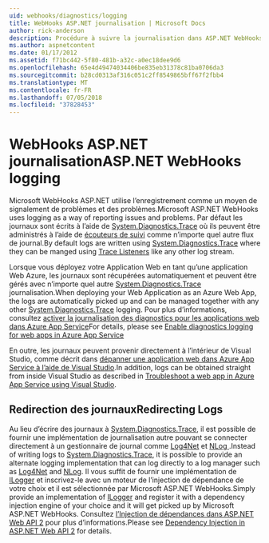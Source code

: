 ```yaml
---
uid: webhooks/diagnostics/logging
title: WebHooks ASP.NET journalisation | Microsoft Docs
author: rick-anderson
description: Procédure à suivre la journalisation dans ASP.NET WebHooks.
ms.author: aspnetcontent
ms.date: 01/17/2012
ms.assetid: f71bc442-5f80-481b-a32c-a0ec18dee9d6
ms.openlocfilehash: 65e4d49474034406be835eb31378c81ba0706da3
ms.sourcegitcommit: b28cd0313af316c051c2ff8549865bff67f2fbb4
ms.translationtype: MT
ms.contentlocale: fr-FR
ms.lasthandoff: 07/05/2018
ms.locfileid: "37828453"
---
```

# <a name="aspnet-webhooks-logging"></a><span data-ttu-id="35cdf-103">WebHooks ASP.NET journalisation</span><span class="sxs-lookup"><span data-stu-id="35cdf-103">ASP.NET WebHooks logging</span></span>

<span data-ttu-id="35cdf-104">Microsoft WebHooks ASP.NET utilise l’enregistrement comme un moyen de signalement de problèmes et des problèmes.</span><span class="sxs-lookup"><span data-stu-id="35cdf-104">Microsoft ASP.NET WebHooks uses logging as a way of reporting issues and problems.</span></span> <span data-ttu-id="35cdf-105">Par défaut les journaux sont écrits à l’aide de [System.Diagnostics.Trace](https://msdn.microsoft.com/library/system.diagnostics.trace) où ils peuvent être administrés à l’aide de [écouteurs de suivi](https://msdn.microsoft.com/library/system.diagnostics.tracelistener.aspx) comme n’importe quel autre flux de journal.</span><span class="sxs-lookup"><span data-stu-id="35cdf-105">By default logs are written using [System.Diagnostics.Trace](https://msdn.microsoft.com/library/system.diagnostics.trace) where they can be manged using [Trace Listeners](https://msdn.microsoft.com/library/system.diagnostics.tracelistener.aspx) like any other log stream.</span></span>

<span data-ttu-id="35cdf-106">Lorsque vous déployez votre Application Web en tant qu’une application Web Azure, les journaux sont récupérées automatiquement et peuvent être gérés avec n’importe quel autre [System.Diagnostics.Trace](https://msdn.microsoft.com/library/system.diagnostics.trace) journalisation.</span><span class="sxs-lookup"><span data-stu-id="35cdf-106">When deploying your Web Application as an Azure Web App, the logs are automatically picked up and can be managed together with any other [System.Diagnostics.Trace](https://msdn.microsoft.com/library/system.diagnostics.trace) logging.</span></span> <span data-ttu-id="35cdf-107">Pour plus d’informations, consultez [activer la journalisation des diagnostics pour les applications web dans Azure App Service](https://azure.microsoft.com/documentation/articles/web-sites-enable-diagnostic-log/)</span><span class="sxs-lookup"><span data-stu-id="35cdf-107">For details, please see [Enable diagnostics logging for web apps in Azure App Service](https://azure.microsoft.com/documentation/articles/web-sites-enable-diagnostic-log/)</span></span>

<span data-ttu-id="35cdf-108">En outre, les journaux peuvent provenir directement à l’intérieur de Visual Studio, comme décrit dans [dépanner une application web dans Azure App Service à l’aide de Visual Studio](https://azure.microsoft.com/documentation/articles/web-sites-dotnet-troubleshoot-visual-studio/#webserverlogs).</span><span class="sxs-lookup"><span data-stu-id="35cdf-108">In addition, logs can be obtained straight from inside Visual Studio as described in [Troubleshoot a web app in Azure App Service using Visual Studio](https://azure.microsoft.com/documentation/articles/web-sites-dotnet-troubleshoot-visual-studio/#webserverlogs).</span></span>

## <a name="redirecting-logs"></a><span data-ttu-id="35cdf-109">Redirection des journaux</span><span class="sxs-lookup"><span data-stu-id="35cdf-109">Redirecting Logs</span></span>

<span data-ttu-id="35cdf-110">Au lieu d’écrire des journaux à [System.Diagnostics.Trace](https://msdn.microsoft.com/library/system.diagnostics.trace), il est possible de fournir une implémentation de journalisation autre pouvant se connecter directement à un gestionnaire de journal comme [Log4Net](http://logging.apache.org/log4net/) et [NLog ](http://nlog-project.org/).</span><span class="sxs-lookup"><span data-stu-id="35cdf-110">Instead of writing logs to [System.Diagnostics.Trace](https://msdn.microsoft.com/library/system.diagnostics.trace), it is possible to provide an alternate logging implementation that can log directly to a log manager such as [Log4Net](http://logging.apache.org/log4net/) and [NLog](http://nlog-project.org/).</span></span> <span data-ttu-id="35cdf-111">Il vous suffit de fournir une implémentation de [ILogger](https://github.com/aspnet/WebHooks/blob/master/src/Microsoft.AspNet.WebHooks.Common/Diagnostics/ILogger.cs) et inscrivez-le avec un moteur de l’injection de dépendance de votre choix et il est sélectionnée par Microsoft ASP.NET WebHooks.</span><span class="sxs-lookup"><span data-stu-id="35cdf-111">Simply provide an implementation of [ILogger](https://github.com/aspnet/WebHooks/blob/master/src/Microsoft.AspNet.WebHooks.Common/Diagnostics/ILogger.cs) and register it with a dependency injection engine of your choice and it will get picked up by Microsoft ASP.NET WebHooks.</span></span> <span data-ttu-id="35cdf-112">Consultez [l’Injection de dépendances dans ASP.NET Web API 2](https://www.asp.net/web-api/overview/advanced/dependency-injection) pour plus d’informations.</span><span class="sxs-lookup"><span data-stu-id="35cdf-112">Please see [Dependency Injection in ASP.NET Web API 2](https://www.asp.net/web-api/overview/advanced/dependency-injection) for details.</span></span>
